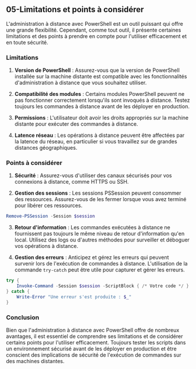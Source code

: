 ## 05-Limitations et points à considérer

L'administration à distance avec PowerShell est un outil puissant qui offre une grande flexibilité. Cependant, comme tout outil, il présente certaines limitations et des points à prendre en compte pour l'utiliser efficacement et en toute sécurité.

### Limitations

1. **Version de PowerShell** : Assurez-vous que la version de PowerShell installée sur la machine distante est compatible avec les fonctionnalités d'administration à distance que vous souhaitez utiliser.
   
2. **Compatibilité des modules** : Certains modules PowerShell peuvent ne pas fonctionner correctement lorsqu'ils sont invoqués à distance. Testez toujours les commandes à distance avant de les déployer en production.

3. **Permissions** : L'utilisateur doit avoir les droits appropriés sur la machine distante pour exécuter des commandes à distance.

4. **Latence réseau** : Les opérations à distance peuvent être affectées par la latence du réseau, en particulier si vous travaillez sur de grandes distances géographiques.

### Points à considérer

1. **Sécurité** : Assurez-vous d'utiliser des canaux sécurisés pour vos connexions à distance, comme HTTPS ou SSH.

2. **Gestion des sessions** : Les sessions PSSession peuvent consommer des ressources. Assurez-vous de les fermer lorsque vous avez terminé pour libérer ces ressources.

```powershell
Remove-PSSession -Session $session
```

3. **Retour d'information** : Les commandes exécutées à distance ne fournissent pas toujours le même niveau de retour d'information qu'en local. Utilisez des logs ou d'autres méthodes pour surveiller et déboguer vos opérations à distance.

4. **Gestion des erreurs** : Anticipez et gérez les erreurs qui peuvent survenir lors de l'exécution de commandes à distance. L'utilisation de la commande `try-catch` peut être utile pour capturer et gérer les erreurs.

```powershell
try {
    Invoke-Command -Session $session -ScriptBlock { /* Votre code */ }
} catch {
    Write-Error "Une erreur s'est produite : $_"
}
```

### Conclusion

Bien que l'administration à distance avec PowerShell offre de nombreux avantages, il est essentiel de comprendre ses limitations et de considérer certains points pour l'utiliser efficacement. Toujours tester les scripts dans un environnement sécurisé avant de les déployer en production et être conscient des implications de sécurité de l'exécution de commandes sur des machines distantes.
